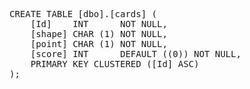 <pre>
CREATE TABLE [dbo].[cards] (
    [Id]    INT      NOT NULL,
    [shape] CHAR (1) NOT NULL,
    [point] CHAR (1) NOT NULL,
    [score] INT      DEFAULT ((0)) NOT NULL,
    PRIMARY KEY CLUSTERED ([Id] ASC)
);
</pre>
